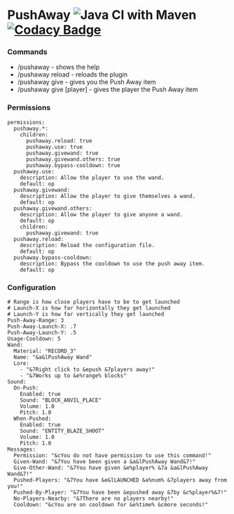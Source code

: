 # PushAway ![Java CI with Maven](https://github.com/CoachLuck/PushAway/workflows/Java%20CI%20with%20Maven/badge.svg?branch=master) [![Codacy Badge](https://app.codacy.com/project/badge/Grade/dbd47d714e5141d0b20f5275c26b16d7)](https://www.codacy.com/manual/CoachLuck/PushAway?utm_source=github.com&amp;utm_medium=referral&amp;utm_content=CoachLuck/PushAway&amp;utm_campaign=Badge_Grade)

### Commands
- /pushaway - shows the help
- /pushaway reload - reloads the plugin
- /pushaway give - gives you the Push Away item
- /pushaway give [player] - gives the player the Push Away item

### Permissions
```
permissions:
  pushaway.*:
    children:
      pushaway.reload: true
      pushaway.use: true
      pushaway.givewand: true
      pushaway.givewand.others: true
      pushaway.bypass-cooldown: true
  pushaway.use:
    description: Allow the player to use the wand.
    default: op
  pushaway.givewand:
    description: Allow the player to give themselves a wand.
    default: op
  pushaway.givewand.others:
    description: Allow the player to give anyone a wand.
    default: op
    children:
      pushaway.givewand: true
  pushaway.reload:
    description: Reload the configuration file.
    default: op
  pushaway.bypass-cooldown:
    description: Bypass the cooldown to use the push away item.
    default: op
```

### Configuration
```
# Range is how close players have to be to get launched
# Launch-X is how far horizontally they get launched
# Launch-Y is how far vertically they get launched
Push-Away-Range: 3
Push-Away-Launch-X: .7
Push-Away-Launch-Y: .5
Usage-Cooldown: 5
Wand:
  Material: "RECORD_3"
  Name: "&a&lPushAway Wand"
  Lore:
    - "&7Right click to &epush &7players away!"
    - "&7Works up to &e%range% blocks"
Sound:
  On-Push:
    Enabled: true
    Sound: "BLOCK_ANVIL_PLACE"
    Volume: 1.0
    Pitch: 1.0
  When-Pushed:
    Enabled: true
    Sound: "ENTITY_BLAZE_SHOOT"
    Volume: 1.0
    Pitch: 1.0
Messages:
  Permission: "&cYou do not have permission to use this command!"
  Given-Wand: "&7You have been given a &a&lPushAway Wand&7!"
  Give-Other-Wand: "&7You have given &e%player% &7a &a&lPushAway Wand&7!"
  Pushed-Players: "&7You have &e&lLAUNCHED &a%num% &7players away from you!"
  Pushed-By-Player: "&7You have been &epushed away &7by &c%player%&7!"
  No-Players-Nearby: "&7There are no players nearby!"
  Cooldown: "&cYou are on cooldown for &e%time% &cmore seconds!"
```
